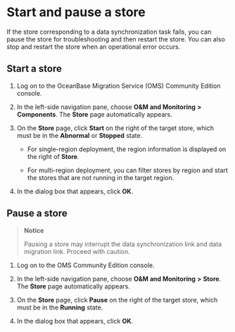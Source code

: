 # Start and pause a store 

If the store corresponding to a data synchronization task fails, you can pause the store for troubleshooting and then restart the store. You can also stop and restart the store when an operational error occurs. 

## Start a store 

1. Log on to the OceanBase Migration Service (OMS) Community Edition console.

2. In the left-side navigation pane, choose **O\&M and Monitoring** **\>** **Components**. The **Store** page automatically appears.

3. On the **Store** page, click **Start** on the right of the target store, which must be in the **Abnormal** or **Stopped** state. 

   * For single-region deployment, the region information is displayed on the right of **Store**.

   
   * For multi-region deployment, you can filter stores by region and start the stores that are not running in the target region.

4. In the dialog box that appears, click **OK**.

## Pause a store 

>**Notice**
>
>Pausing a store may interrupt the data synchronization link and data migration link. Proceed with caution.

1. Log on to the OMS Community Edition console.


2. In the left-side navigation pane, choose **O\&M and Monitoring** **\>** **Store**. The **Store** page automatically appears.


3. On the **Store** page, click **Pause** on the right of the target store, which must be in the **Running** state. 

4. In the dialog box that appears, click **OK**.

   




